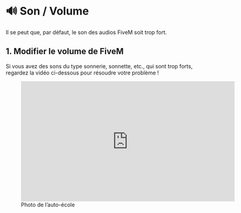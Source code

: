 # 🔊 Son / Volume

Il se peut que, par défaut, le son des audios FiveM soit trop fort.

## 1. Modifier le volume de FiveM

Si vous avez des sons du type sonnerie, sonnette, etc., qui sont trop forts, regardez la vidéo ci-dessous pour résoudre votre problème !

<div class="tab-container">
  
  <div id="photo-2" class="tab-content active">
    <figure>
      <iframe width="560" height="315" src="https://www.youtube.com/embed/H-0vZO8c9UE" frameborder="0" allowfullscreen></iframe>
      <figcaption>Photo de l’auto-école</figcaption>
    </figure>
  </div>
</div>
